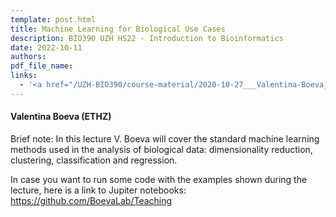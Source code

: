 ```yaml
---
template: post.html
title: Machine Learning for Biological Use Cases
description: BIO390 UZH HS22 - Introduction to Bioinformatics
date: 2022-10-11
authors:
pdf_file_name: 
links:
  - '<a href="/UZH-BIO390/course-material/2020-10-27___Valentina-Boeva__Machine-Learning-for-Biological-Use-Cases__UZH-BIO390-HS20-lecture-07.pdf" target="_blank">[2020 lecture slides]</a>'
---
```


#### Valentina Boeva (ETHZ)

Brief note: In this lecture V. Boeva will cover the standard machine learning methods used in the analysis of biological data: dimensionality reduction, clustering, classification and regression.

<!--more-->

In case you want to run some code with the examples shown during the lecture, here is a link to Jupiter notebooks: <https://github.com/BoevaLab/Teaching>
